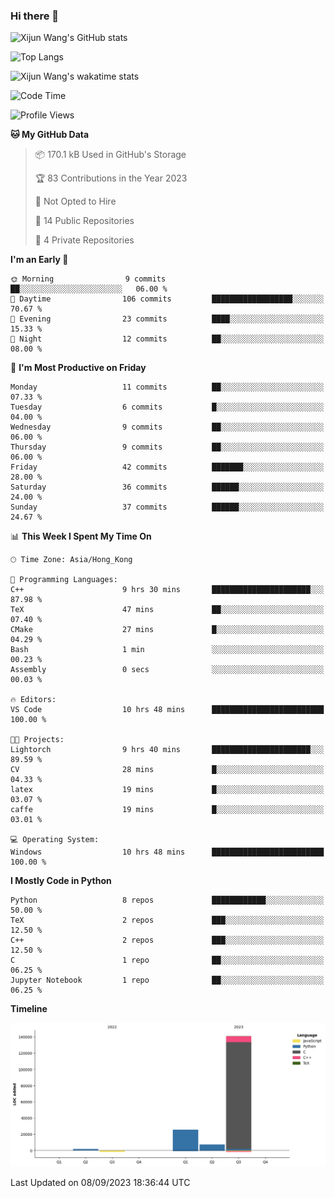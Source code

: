 ### Hi there 👋

![Xijun Wang's GitHub stats](https://github-readme-stats.vercel.app/api?username=kopper-xdu&show_icons=true&bg_color=00000000)

![Top Langs](https://github-readme-stats.vercel.app/api/top-langs/?username=kopper-xdu&size_weight=0.5&count_weight=0.5&exclude_repo=homepage,kopper-xdu.github.io&layout=compact)


![Xijun Wang's wakatime stats](https://github-readme-stats.vercel.app/api/wakatime?username=kopper)

<!--START_SECTION:waka-->
![Code Time](http://img.shields.io/badge/Code%20Time-93%20hrs%2045%20mins-blue)

![Profile Views](http://img.shields.io/badge/Profile%20Views-1-blue)

**🐱 My GitHub Data** 

> 📦 170.1 kB Used in GitHub's Storage 
 > 
> 🏆 83 Contributions in the Year 2023
 > 
> 🚫 Not Opted to Hire
 > 
> 📜 14 Public Repositories 
 > 
> 🔑 4 Private Repositories 
 > 
**I'm an Early 🐤** 

```text
🌞 Morning                9 commits           ██░░░░░░░░░░░░░░░░░░░░░░░   06.00 % 
🌆 Daytime                106 commits         ██████████████████░░░░░░░   70.67 % 
🌃 Evening                23 commits          ████░░░░░░░░░░░░░░░░░░░░░   15.33 % 
🌙 Night                  12 commits          ██░░░░░░░░░░░░░░░░░░░░░░░   08.00 % 
```
📅 **I'm Most Productive on Friday** 

```text
Monday                   11 commits          ██░░░░░░░░░░░░░░░░░░░░░░░   07.33 % 
Tuesday                  6 commits           █░░░░░░░░░░░░░░░░░░░░░░░░   04.00 % 
Wednesday                9 commits           ██░░░░░░░░░░░░░░░░░░░░░░░   06.00 % 
Thursday                 9 commits           ██░░░░░░░░░░░░░░░░░░░░░░░   06.00 % 
Friday                   42 commits          ███████░░░░░░░░░░░░░░░░░░   28.00 % 
Saturday                 36 commits          ██████░░░░░░░░░░░░░░░░░░░   24.00 % 
Sunday                   37 commits          ██████░░░░░░░░░░░░░░░░░░░   24.67 % 
```


📊 **This Week I Spent My Time On** 

```text
🕑︎ Time Zone: Asia/Hong_Kong

💬 Programming Languages: 
C++                      9 hrs 30 mins       ██████████████████████░░░   87.98 % 
TeX                      47 mins             ██░░░░░░░░░░░░░░░░░░░░░░░   07.40 % 
CMake                    27 mins             █░░░░░░░░░░░░░░░░░░░░░░░░   04.29 % 
Bash                     1 min               ░░░░░░░░░░░░░░░░░░░░░░░░░   00.23 % 
Assembly                 0 secs              ░░░░░░░░░░░░░░░░░░░░░░░░░   00.03 % 

🔥 Editors: 
VS Code                  10 hrs 48 mins      █████████████████████████   100.00 % 

🐱‍💻 Projects: 
Lightorch                9 hrs 40 mins       ██████████████████████░░░   89.59 % 
CV                       28 mins             █░░░░░░░░░░░░░░░░░░░░░░░░   04.33 % 
latex                    19 mins             █░░░░░░░░░░░░░░░░░░░░░░░░   03.07 % 
caffe                    19 mins             █░░░░░░░░░░░░░░░░░░░░░░░░   03.01 % 

💻 Operating System: 
Windows                  10 hrs 48 mins      █████████████████████████   100.00 % 
```

**I Mostly Code in Python** 

```text
Python                   8 repos             ████████████░░░░░░░░░░░░░   50.00 % 
TeX                      2 repos             ███░░░░░░░░░░░░░░░░░░░░░░   12.50 % 
C++                      2 repos             ███░░░░░░░░░░░░░░░░░░░░░░   12.50 % 
C                        1 repo              ██░░░░░░░░░░░░░░░░░░░░░░░   06.25 % 
Jupyter Notebook         1 repo              ██░░░░░░░░░░░░░░░░░░░░░░░   06.25 % 
```



**Timeline**

![Lines of Code chart](https://raw.githubusercontent.com/kopper-xdu/kopper-xdu/main/assets/bar_graph.png)


 Last Updated on 08/09/2023 18:36:44 UTC
<!--END_SECTION:waka-->

<!--
**kopper-xdu/kopper-xdu** is a ✨ _special_ ✨ repository because its `README.md` (this file) appears on your GitHub profile.

Here are some ideas to get you started:

- 🔭 I’m currently working on ...
- 🌱 I’m currently learning ...
- 👯 I’m looking to collaborate on ...
- 🤔 I’m looking for help with ...
- 💬 Ask me about ...
- 📫 How to reach me: ...
- 😄 Pronouns: ...
- ⚡ Fun fact: ...
-->

